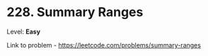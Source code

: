 # 228. Summary Ranges

Level: **Easy**

Link to problem - https://leetcode.com/problems/summary-ranges
